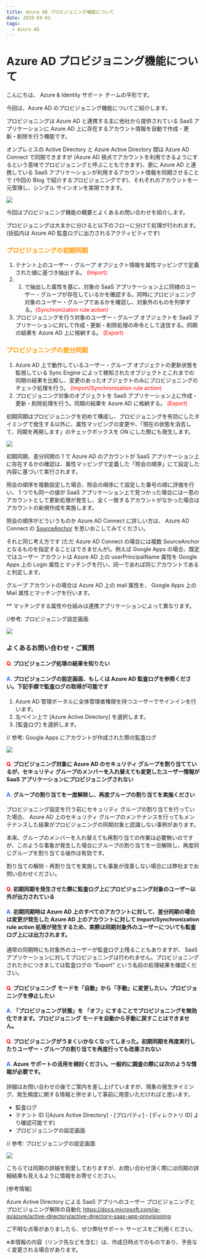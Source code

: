 ```yaml
---
title: Azure AD プロビジョニング機能について
date: 2018-04-03
tags:
  - Azure AD
---
```


# Azure AD プロビジョニング機能について

こんにちは、 Azure & Identity サポート チームの平形です。

今回は、Azure AD のプロビジョニング機能についてご紹介します。

プロビジョニングは Azure AD と連携する主に他社から提供されている SaaS アプリケーションに Azure AD 上に存在するアカウント情報を自動で作成・更新・削除を行う機能です。

オンプレミスの Active Directory と Azure Active Directory 間は Azure AD Connect で同期できますが (Azure AD 視点でアカウントを利用できるようにするという意味でプロビジョニングと呼ぶこともできます)、更に Azure AD と連携している SaaS アプリケーションが利用するアカウント情報を同期させることで (今回の Blog で紹介するプロビジョニングです)、それぞれのアカウントを一元管理し、シングル サインオンを実現できます。

![](./azure-ad-provisioning/azure-ad-provisioning-1-1024x592.png)

今回はプロビジョニング機能の概要とよくあるお問い合わせを紹介します。

プロビジョニングは大まかに分けると以下のフローに分けて処理が行われます。(括弧内は Azure AD 監査ログに出力されるアクティビティです)

### <span style="color: #ff9900; ">**プロビジョニングの初期同期**</span>
1. テナント上のユーザー・グループ オブジェクト情報を属性マッピングで定義された値に基づき抽出する。 <span style="color: red; ">(Import)</span>
2. 1. で抽出した属性を基に、対象の SaaS アプリケーション上に同様のユーザー・グループが存在しているかを確認する。同時にプロビジョニング対象のユーザー・グループであるかを確認し、対象外のものを列挙する。<span style="color: red; ">(Synchronization rule action)</span>
3. プロビジョニングを行う対象のユーザー・グループ オブジェクトを SaaS アプリケーションに対して作成・更新・削除処理の命令として送信する。同期の結果を Azure AD 上に格納する。 <span style="color: red; ">(Export)</span>

### <span style="color: #ff9900; ">**プロビジョニングの差分同期**</span>
1. Azure AD 上で動作しているユーザー・グループ オブジェクトの更新状態を監視している Sync Engine によって検知されたオブジェクトとこれまでの同期の結果を比較し、変更のあったオブジェクトのみにプロビジョニングのチェック処理を行う。 <span style="color: red; ">(Import/Synchronization rule action)</span>
2. プロビジョニング対象のオブジェクトを SaaS アプリケーション上に作成・更新・削除処理を行う。同期の結果を Azure AD に格納する。 <span style="color: red; ">(Export)</span>

初期同期はプロビジョニングを初めて構成し、プロビジョニングを有効にしたタイミングで発生する以外に、属性マッピングの変更や、「現在の状態を消去して、同期を再開します」のチェックボックスを ON にした際にも発生します。

![](./azure-ad-provisioning/azure-ad-provisioning-2.png)

初期同期、差分同期の 1 で Azure AD のアカウントが SaaS アプリケーション上に存在するかの確認は、属性マッピングで定義した「照会の順序」にて設定した内容に基づいて実行されます。

照会の順序を複数設定した場合、照会の順序にて設定した番号の順に評価を行い、 1 つでも同一の値が SaaS アプリケーション上で見つかった場合には一意のアカウントとして更新処理が発生し、全く一致するアカウントがなかった場合はアカウントの新規作成を実施します。

照会の順序がどういうものか Azure AD Connect に詳しい方は、 Azure AD Connect の [SourceAnchor](https://docs.microsoft.com/ja-jp/azure/active-directory/connect/active-directory-aadconnect-design-concepts) を思いおこしてみてください。

それと同じ考え方です (ただ Azure AD Connect の場合には複数 SourceAnchor となるものを指定することはできませんが)。例えば Google Apps の場合、既定ではユーザー アカウントは Azure AD 上の userPrincipalName 属性を Google Apps 上の Login 属性とマッチングを行い、同一であれば同じアカウントであると判定します。

グループ アカウントの場合は Azure AD 上の mail 属性を、 Google Apps 上の Mail 属性とマッチングを行います。

** マッチングする属性や仕組みは連携アプリケーションによって異なります。

//参考: プロビジョニング設定画面

![](./azure-ad-provisioning/azure-ad-provisioning-3.png)

### よくあるお問い合わせ・ご質問
#### <span style="color: #ff0000; ">Q.</span> プロビジョニング処理の結果を知りたい

#### <span style="color: #3366ff; ">A.</span> プロビジョニングの設定画面、もしくは Azure AD 監査ログを参照ください。下記手順で監査ログの取得が可能です
1. Azure AD 管理ポータルに全体管理者権限を持つユーザーでサインインを行います。
2. 左ペイン上で [Azure Active Directory] を選択します。
3. [監査ログ] を選択します。

// 参考: Google Apps にアカウントが作成された際の監査ログ

![](./azure-ad-provisioning/azure-ad-provisioning-4.png)

#### <span style="color: #ff0000; ">Q.</span> プロビジョニング対象に Azure AD のセキュリティ グループを割り当てているが、セキュリティ グループのメンバーを入れ替えても変更したユーザー情報が SaaS アプリケーションにプロビジョニングされない

#### <span style="color: #3366ff; ">A.</span> グループの割り当てを一度解除し、再度グループの割り当てを実施ください

プロビジョニング設定を行う前にセキュリティ グループの割り当てを行っていた場合、 Azure AD 上のセキュリティ グループのメンテナンスを行ってもメンテナンスした結果がプロビジョニングの同期対象と認識しない事例があります。

本来、グループのメンバーを入れ替えても再割り当ての作業は必要無いのですが、このような事象が発生した場合にグループの割り当てを一旦解除し、再度同じグループを割り当てる操作は有効です。

割り当ての解除・再割り当てを実施しても事象が改善しない場合には弊社までお問い合わせください。

#### <span style="color: #ff0000; ">Q.</span> 初期同期を発生させた際に監査ログ上にプロビジョニング対象のユーザー以外が出力されている

#### <span style="color: #3366ff; ">A.</span> 初期同期時は Azure AD 上のすべてのアカウントに対して、差分同期の場合は変更が発生した Azure AD 上のアカウントに対して Import/Synchronization rule action 処理が発生するため、実際は同期対象外のユーザーについても監査ログ上には出力されます。
通常の同期時にも対象外のユーザーが監査ログ上残ることもありますが、 SaaS アプリケーションに対してプロビジョニングは行われません。プロビジョニングされたかにつきましては監査ログの “Export” という名前の処理結果を確認ください。

#### <span style="color: #ff0000; ">Q.</span> プロビジョニング モードを「自動」から「手動」に変更したい。プロビジョニングを停止したい

#### <span style="color: #3366ff; ">A.</span> 「プロビジョニング状態」を 「オフ」にすることでプロビジョニングを無効化できます。プロビジョニング モードを自動から手動に戻すことはできません。

#### <span style="color: #ff0000; ">Q.</span> プロビジョニングがうまくいかなくなってしまった。初期同期を再度実行したりユーザー・グループの割り当てを再度行っても改善されない

#### <span style="color: #3366ff; ">A.</span> Azure サポートの活用を検討ください。一般的に調査の際には次のような情報が必要です。
詳細はお問い合わせの後でご案内を差し上げていますが、現象の発生タイミング、発生頻度に関する情報と併せまして事前に用意いただければと思います。
- 監査ログ
- テナント ID ([Azure Active Directory] - [プロパティ] - [ディレクトリ ID] より確認可能です)
- プロビジョニングの設定画面

// 参考: プロビジョニングの設定画面

![](./azure-ad-provisioning/azure-ad-provisioning-5.png)

こちらでは同期の詳細を割愛しておりますが、お問い合わせ頂く際には同期の詳細結果も見えるように情報をお寄せください。

[参考情報]

Azure Active Directory による SaaS アプリへのユーザー プロビジョニングとプロビジョニング解除の自動化
https://docs.microsoft.com/ja-jp/azure/active-directory/active-directory-saas-app-provisioning

ご不明な点等がありましたら、ぜひ弊社サポート サービスをご利用ください。

※本情報の内容（リンク先などを含む）は、作成日時点でのものであり、予告なく変更される場合があります。

